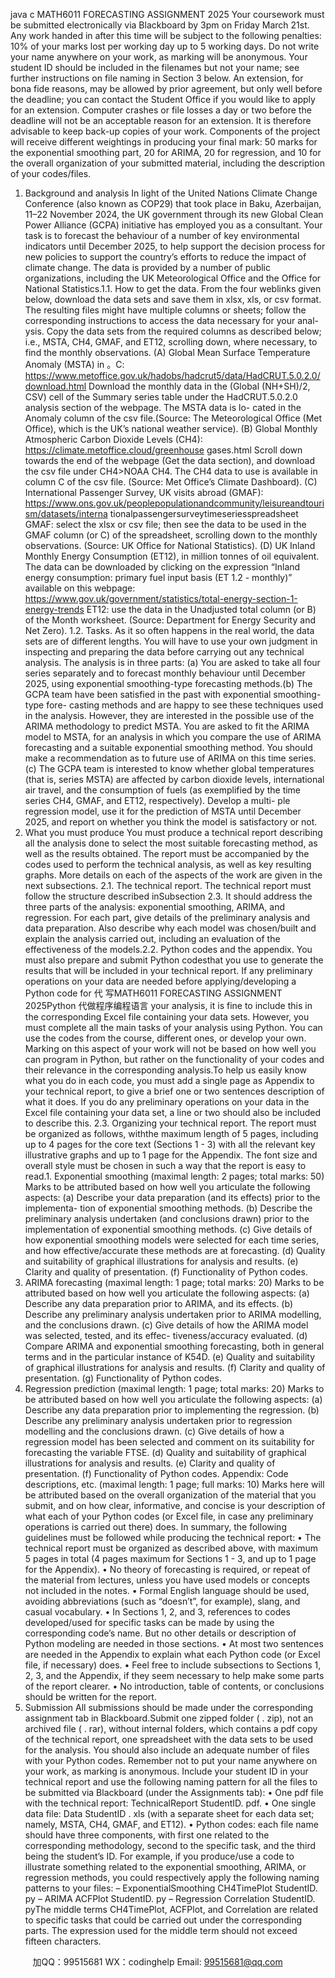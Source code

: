 java c
MATH6011 FORECASTING ASSIGNMENT 2025 Your   coursework   must   be   submitted   electronically   via   Blackboard   by   3pm   on   Friday   March   21st.       Any      work   handed   in      after   this   time   will   be   subject   to   the   following penalties:   10% of your marks lost per working   day   up to   5   working   days.    Do not   write   your   name   anywhere   on   your   work,   as   marking   will   be   anonymous.   Your   student   ID   should   be   included   in   the   filenames   but   not   your   name;   see   further   instructions   on   file   naming   in   Section   3   below.    An   extension,   for   bona   fide   reasons,   may   be   allowed   by   prior   agreement,   but   only   well   before   the   deadline;   you   can   contact   the   Student   Office   if   you   would   like   to   apply   for   an   extension.       Computer   crashes   or   file   losses   a   day   or   two   before   the   deadline   will   not   be   an   acceptable   reason   for   an   extension.   It   is   therefore   advisable   to   keep   back-up   copies   of   your   work.       Components    of   the   project   will   receive   different   weightings   in   producing   your   final   mark:    50 marks   for   the exponential   smoothing   part,   20   for   ARIMA,   20   for   regression,   and   10   for   the   overall   organization   of   your   submitted   material,   including   the   description   of   your   codes/files.
1. Background and analysis In light of the United Nations Climate   Change   Conference   (also known   as   COP29)   that   took   place in Baku, Azerbaijan,   11–22 November 2024, the UK government through its new Global   Clean   Power   Alliance   (GCPA)   initiative   has   employed   you   as   a   consultant.   Your   task   is   to   forecast the   behaviour   of a   number   of key   environmental   indicators   until   December   2025, to   help   support   the   decision   process   for   new   policies   to   support   the   country’s   efforts   to   reduce   the   impact   of   climate   change.      The   data   is   provided   by   a   number   of   public   organizations,   including   the   UK   Meteorological   Office   and   the   Office   for   National   Statistics.1.1. How to get the data. From   the   four   weblinks   given   below,   download   the   data   sets and   save   them in   xlsx,   xls,   or   csv   format.    The   resulting   files   might   have   multiple   columns or   sheets;   follow   the   corresponding   instructions   to   access   the   data   necessary   for   your   anal-   ysis.    Copy   the   data   sets   from   the   required   columns   as   described   below;   i.e.,   MSTA,   CH4,   GMAF,   and   ET12,   scrolling   down,   where   necessary,   to   find   the   monthly   observations. 
(A)   Global   Mean   Surface   Temperature   Anomaly   (MSTA)   in 。C:
https://www.metoffice.gov.uk/hadobs/hadcrut5/data/HadCRUT.5.0.2.0/download.html Download   the   monthly   data   in   the   (Global   (NH+SH)/2,   CSV)   cell   of   the   Summary   series table   under   the   HadCRUT.5.0.2.0   analysis   section   of   the   webpage.    The   MSTA   data   is   lo-   cated   in   the   Anomaly   column   of the   csv   file.(Source:   The Meteorological Office   (Met Office), which is the UK’s national weather service).
(B)   Global   Monthly   Atmospheric   Carbon   Dioxide   Levels   (CH4):
https://climate.metoffice.cloud/greenhouse gases.html 
Scroll   down   towards   the   end   of   the   webpage   (Get   the   data   section),   and   download   the   csv   file   under   CH4>NOAA   CH4.   The   CH4   data   to   use   is   available   in   column   C   of the   csv   file.
(Source:   Met   Office’s   Climate   Dashboard).
(C)   International   Passenger   Survey,   UK   visits   abroad   (GMAF):
https://www.ons.gov.uk/peoplepopulationandcommunity/leisureandtourism/datasets/interna tionalpassengersurveytimeseriesspreadsheet 
GMAF:   select   the   xlsx   or   csv   file;   then   see   the   data   to   be   used   in   the   GMAF   column   (or C)   of the   spreadsheet,   scrolling   down   to   the   monthly   observations.
(Source:   UK   Office   for   National   Statistics).
(D)   UK   Inland   Monthly   Energy   Consumption   (ET12),   in   million   tonnes   of   oil   equivalent.   The   data   can   be   downloaded   by   clicking   on   the   expression    “Inland    energy   consumption:   primary   fuel   input   basis   (ET   1.2   -   monthly)”   available   on   this   webpage:
https://www.gov.uk/government/statistics/total-energy-section-1-energy-trends 
ET12:   use   the   data   in   the    Unadjusted   total   column   (or   B)   of the   Month   worksheet.   (Source:   Department   for   Energy   Security   and   Net   Zero).
1.2. Tasks. As   it   so   often   happens   in   the   real   world,   the   data   sets   are   of   different   lengths.
You will have to use your own judgment in inspecting and preparing the   data   before   carrying   out   any   technical   analysis.   The   analysis   is   in   three   parts:
(a)   You   are   asked   to   take   all   four   series   separately   and   to   forecast   monthly   behaviour   until   December   2025,   using   exponential   smoothing-type   forecasting   methods.(b)   The   GCPA   team   have   been   satisfied   in   the   past   with   exponential   smoothing-type   fore-   casting   methods   and   are   happy   to   see   these   techniques   used   in   the   analysis.   However,   they   are   interested   in   the   possible   use   of   the   ARIMA   methodology   to   predict   MSTA.   You   are   asked   to   fit   the   ARIMA   model   to   MSTA,   for   an   analysis   in   which   you   compare   the   use   of   ARIMA   forecasting   and   a   suitable   exponential   smoothing   method.    You   should   make   a   recommendation   as   to   future   use   of ARIMA   on   this   time   series.(c) The GCPA team is interested to know whether global temperatures (that is, series MSTA)   are   affected   by   carbon   dioxide   levels,   international   air   travel,   and   the   consumption   of   fuels   (as   exemplified   by   the   time   series   CH4,   GMAF,   and   ET12,   respectively).   Develop   a   multi-   ple   regression   model,   use   it   for   the   prediction   of MSTA   until   December   2025,   and   report   on   whether   you   think   the   model   is   satisfactory   or   not.
2. What you must produce You   must   produce   a   technical   report   describing   all   the   analysis   done   to   select   the   most   suitable forecasting method, as well as the results obtained.   The report must be accompanied   by   the   codes   used   to   perform   the   technical   analysis,   as   well   as   key   resulting   graphs.    More   details   on   each   of the   aspects   of the   work   are   given   in   the   next   subsections.
2.1. The technical report. The   technical   report   must   follow   the   structure   described   inSubsection 2.3.      It   should   address   the   three   parts   of   the   analysis:    exponential   smoothing,   ARIMA,   and   regression.      For   each   part,   give   details   of   the   preliminary   analysis   and   data   preparation.   Also describe why   each model was chosen/built and explain the analysis   carried   out,   including   an   evaluation   of the   effectiveness   of the   models.2.2. Python codes and the appendix. You   must   also   prepare   and   submit   Python   codesthat   you   use   to   generate   the   results   that   will   be   included   in   your   technical   report.    If   any preliminary   operations   on   your   data   are   needed   before   applying/developing   a   Python   code   for  代 写MATH6011 FORECASTING ASSIGNMENT 2025Python
代做程序编程语言 your   analysis,   it   is   fine   to   include   this   in   the   corresponding   Excel   file   containing   your   data   sets.      However,   you   must   complete   all   the   main   tasks   of   your   analysis   using   Python.   You   can   use the   codes from the   course,   different ones,   or   develop   your   own.    Marking on   this   aspect   of your   work   will   not   be   based   on   how   well   you   can   program   in   Python,   but   rather   on   the   functionality   of your   codes   and   their   relevance   in   the   corresponding   analysis.To   help   us   easily   know   what   you   do   in   each   code,   you   must   add   a   single   page   as   Appendix   to   your   technical   report,   to   give   a   brief one   or   two   sentences   description   of what   it   does.    If   you   do   any   preliminary   operations   on your   data   in the   Excel   file   containing your   data   set,   a line   or   two   should   also   be   included   to   describe   this.
2.3. Organizing your technical report. The   report   must   be   organized   as   follows,   withthe   maximum   length   of 5 pages,   including   up   to   4   pages   for   the   core   text   (Sections   1   -   3)   with   all   the   relevant   key   illustrative   graphs   and   up   to   1   page   for   the   Appendix.    The   font size   and   overall   style   must   be   chosen   in   such   a   way   that   the   report   is   easy   to   read.1. Exponential smoothing (maximal length: 2 pages; total marks: 50) Marks to be   attributed based on   how   well   you   articulate   the   following   aspects:
(a)   Describe   your   data   preparation   (and   its   effects)   prior   to   the   implementa-   tion   of exponential   smoothing   methods.
(b)   Describe   the    preliminary    analysis    undertaken    (and    conclusions    drawn)   prior   to   the   implementation   of   exponential   smoothing   methods.
(c)   Give   details   of   how   exponential   smoothing   models   were   selected   for   each   time   series,   and   how   effective/accurate   these   methods   are   at   forecasting.
(d)   Quality   and   suitability   of   graphical   illustrations   for   analysis   and   results.   (e)   Clarity   and   quality   of   presentation.
(f)   Functionality   of   Python   codes.
2. ARIMA forecasting (maximal length:    1 page; total marks:    20)
Marks to be   attributed based on   how   well   you   articulate   the   following   aspects:   (a)   Describe   any   data   preparation   prior   to   ARIMA,   and   its   effects.
(b)   Describe   any   preliminary   analysis   undertaken   prior   to   ARIMA   modelling,   and   the   conclusions   drawn.
(c)   Give   details   of how   the   ARIMA   model   was   selected,   tested,   and   its   effec-   tiveness/accuracy   evaluated.
(d)   Compare   ARIMA   and   exponential   smoothing   forecasting, both   in   general terms   and   in   the   particular   instance   of   K54D.
(e)   Quality   and   suitability   of   graphical   illustrations   for   analysis   and   results.
(f)   Clarity   and   quality   of   presentation.   (g)   Functionality   of   Python   codes.
3. Regression prediction (maximal length:    1 page; total marks:    20)
Marks to be   attributed based on   how   well   you   articulate   the   following   aspects:
(a)   Describe   any   data   preparation   prior   to   implementing   the   regression.
(b)   Describe any preliminary analysis undertaken prior to regression modelling   and   the   conclusions   drawn.
(c)   Give   details   of how   a   regression   model   has   been   selected   and   comment   on   its   suitability   for   forecasting   the   variable   FTSE.
(d)   Quality   and   suitability   of   graphical   illustrations   for   analysis   and   results.   (e)   Clarity   and   quality   of   presentation.
(f)   Functionality   of   Python   codes.
Appendix: Code descriptions, etc.    (maximal length:    1 page; full marks:    10)
Marks   here   will be   attributed   based   on   the   overall   organization   of   the   material that you submit, and on   how clear,   informative,   and   concise   is   your   description   of   what   each   of   your    Python    codes    (or    Excel    file,    in    case    any    preliminary   operations   is   carried   out   there)   does.
In   summary, the   following guidelines   must be followed   while   producing   the   technical   report:
•   The   technical   report   must   be   organized   as   described   above,   with   maximum   5   pages   in   total   (4   pages   maximum   for   Sections   1   -   3,   and   up   to   1   page   for   the   Appendix).
•   No   theory   of   forecasting   is   required,   or   repeat   of   the   material   from   lectures,   unless   you   have   used   models   or   concepts   not   included   in   the   notes.
•   Formal   English   language   should   be   used,   avoiding   abbreviations   (such   as   “doesn’t”,   for   example),   slang,   and   casual   vocabulary.
•   In   Sections   1,   2,   and   3,   references   to   codes   developed/used   for   specific   tasks   can   be   made by using the   corresponding   code’s name.    But no   other   details   or   description   of Python   modeling   are   needed   in   those   sections.
•   At most two sentences are needed in the   Appendix   to   explain   what   each   Python   code   (or   Excel   file,   if necessary)   does.
•   Feel   free   to   include   subsections   to   Sections   1,   2,   3,   and   the   Appendix,   if   they   seem   necessary   to   help   make   some   parts   of the   report   clearer.
•   No   introduction,   table   of   contents,   or   conclusions   should   be   written   for   the   report.
3. Submission 
All   submissions   should   be   made   under   the   corresponding   assignment   tab   in   Blackboard.Submit   one   zipped   folder   (   . zip), not   an   archived   file   (   . rar),   without   internal   folders,   which contains a pdf copy of the technical report,   one   spreadsheet   with   the   data   sets   to   be   used   for   the   analysis.   You   should   also   include   an   adequate   number   of files   with   your   Python   codes.   Remember not to put your name   anywhere   on   your   work,   as   marking   is   anonymous.      Include   your   student   ID   in   your   technical   report   and   use   the   following   naming   pattern   for   all   the files   to   be   submitted   via   Blackboard   (under   the   Assignments   tab):
•   One   pdf file with the technical   report:   TechnicalReport StudentID.   pdf.
•   One   single   data   file:   Data StudentID   . xls   (with   a   separate   sheet   for   each   data   set;   namely,   MSTA,   CH4,   GMAF,   and   ET12).
•   Python codes:   each file name should have   three   components,   with   first   one   related   to   the   corresponding   methodology,   second   to   the   specific   task,   and   the   third   being   the   student’s   ID.   For   example,   if you   produce/use   a   code   to   illustrate   something   related   to the exponential smoothing, ARIMA, or regression methods, you could respectively   apply   the   following   naming   patterns   to   your   files:
– ExponentialSmoothing CH4TimePlot StudentID.   py
– ARIMA ACFPlot StudentID.   py
– Regression Correlation StudentID.   pyThe   middle   terms   CH4TimePlot,   ACFPlot,   and   Correlation   are   related   to   specific   tasks   that   could   be   carried   out   under   the   corresponding   parts.   The   expression   used   for   the   middle   term   should   not   exceed   fifteen   characters.

         
加QQ：99515681  WX：codinghelp  Email: 99515681@qq.com
